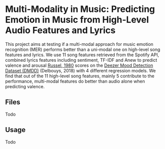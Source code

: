# Multi-Modality in Music: Predicting Emotion in Music from High-Level Audio Features and Lyrics

This project aims at testing if a multi-modal approach for music emotion recognition (MER) performs better than a uni-modal one on high-level song features and lyrics. We use 11 song features retrieved from the Spotify API, combined lyrics features including sentiment, TF-IDF and Anew to predict valence and arousal [Russel, 1980](https://psycnet.apa.org/record/1981-25062-001) scores on the [Deezer Mood Detection Dataset (DMDD)](https://research.deezer.com/publication/2018/09/26/ismir-delbouys.html) (Delbouys, 2018) with 4 different regression models. We find that out of the 11 high-level song features, mainly 5 contribute to the performance, multi-modal features do better than audio alone when predicting valence.

## Files
Todo

## Usage
Todo
